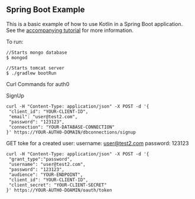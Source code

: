 ## Spring Boot Example

This is a basic example of how to use Kotlin in a Spring Boot application. See the [accompanying tutorial](http://kotlinlang.org/docs/tutorials/spring-boot-restful.html)
for more information.

To run:

```
//Starts mongo database
$ mongod

//Starts tomcat server
$ ./gradlew bootRun
```

Curl Commands for auth0


SignUp
```
curl -H "Content-Type: application/json" -X POST -d '{
 "client_id": "YOUR-CLIENT-ID",
 "email": "user@test2.com",   
 "password": "123123",
 "connection": "YOUR-DATABASE-CONNECTION"
}' https://YOUR-AUTH0-DOMAIN/dbconnections/signup
```

GET toke for a created user:
username: user@test2.com
password: 123123
```
curl -H "Content-Type: application/json" -X POST -d '{
 "grant_type":"password",
 "username": "user@test2.com",
 "password": "123123",
 "audience": "YOUR-ENDPOINT",
 "client_id": "YOUR-CLIENT-ID",
 "client_secret": "YOUR-CLIENT-SECRET"
}' https://YOUR-AUTH0-DOAMIN/oauth/token
```